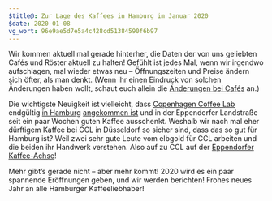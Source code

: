 ```yaml
---
$title@: Zur Lage des Kaffees in Hamburg im Januar 2020
$date: 2020-01-08
vg_wort: 96e9ae5d7e5a4c428cd51384590f6b97
---
```


Wir kommen aktuell mal gerade hinterher, die Daten der von uns geliebten Cafés und Röster aktuell zu halten! Gefühlt ist jedes Mal, wenn wir irgendwo aufschlagen, mal wieder etwas neu – Öffnungszeiten und Preise ändern sich öfter, als man denkt. (Wenn ihr einen Eindruck von solchen Änderungen haben wollt, schaut euch allein die [Änderungen bei Cafés](https://github.com/j9t/hhkaffee.com/commits/master/content/cafes) an.)

Die wichtigste Neuigkeit ist vielleicht, dass [Copenhagen Coffee Lab]([url('/content/cafes/copenhagen-coffee-lab.md')]) endgültig [in Hamburg](https://copenhagencoffeelab.com/2019/11/25/hallooo-hamburg/) [angekommen ist](https://www.facebook.com/cphcoffeelab/posts/2518474401593441) und in der Eppendorfer Landstraße seit ein paar Wochen guten Kaffee ausschenkt. Weshalb wir nach mal eher dürftigem Kaffee bei CCL in Düsseldorf so sicher sind, dass das so gut für Hamburg ist? Weil zwei sehr gute Leute vom elbgold für CCL arbeiten und die beiden ihr Handwerk verstehen. Also auf zu CCL auf der [Eppendorfer Kaffee-Achse](https://twitter.com/hhkaffeecom/status/1206182849482756098)!

Mehr gibt’s gerade nicht – aber mehr kommt! 2020 wird es ein paar spannende Eröffnungen geben, und wir werden berichten! Frohes neues Jahr an alle Hamburger Kaffeeliebhaber!